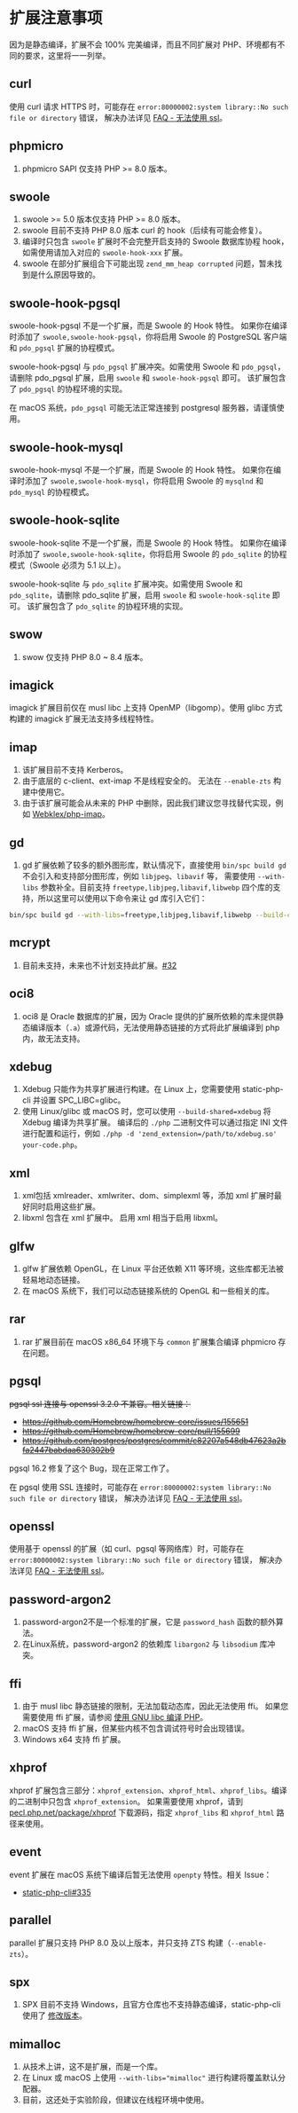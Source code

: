 # 扩展注意事项

因为是静态编译，扩展不会 100% 完美编译，而且不同扩展对 PHP、环境都有不同的要求，这里将一一列举。

## curl

使用 curl 请求 HTTPS 时，可能存在 `error:80000002:system library::No such file or directory` 错误，
解决办法详见 [FAQ - 无法使用 ssl](../faq/#无法使用-ssl)。

## phpmicro

1. phpmicro SAPI 仅支持 PHP >= 8.0 版本。

## swoole

1. swoole >= 5.0 版本仅支持 PHP >= 8.0 版本。
2. swoole 目前不支持 PHP 8.0 版本 curl 的 hook（后续有可能会修复）。
3. 编译时只包含 `swoole` 扩展时不会完整开启支持的 Swoole 数据库协程 hook，如需使用请加入对应的 `swoole-hook-xxx` 扩展。
4. swoole 在部分扩展组合下可能出现 `zend_mm_heap corrupted` 问题，暂未找到是什么原因导致的。

## swoole-hook-pgsql

swoole-hook-pgsql 不是一个扩展，而是 Swoole 的 Hook 特性。
如果你在编译时添加了 `swoole,swoole-hook-pgsql`，你将启用 Swoole 的 PostgreSQL 客户端和 `pdo_pgsql` 扩展的协程模式。

swoole-hook-pgsql 与 `pdo_pgsql` 扩展冲突。如需使用 Swoole 和 `pdo_pgsql`，请删除 pdo_pgsql 扩展，启用 `swoole` 和 `swoole-hook-pgsql` 即可。
该扩展包含了 `pdo_pgsql` 的协程环境的实现。

在 macOS 系统，`pdo_pgsql` 可能无法正常连接到 postgresql 服务器，请谨慎使用。

## swoole-hook-mysql

swoole-hook-mysql 不是一个扩展，而是 Swoole 的 Hook 特性。
如果你在编译时添加了 `swoole,swoole-hook-mysql`，你将启用 Swoole 的 `mysqlnd` 和 `pdo_mysql` 的协程模式。

## swoole-hook-sqlite

swoole-hook-sqlite 不是一个扩展，而是 Swoole 的 Hook 特性。
如果你在编译时添加了 `swoole,swoole-hook-sqlite`，你将启用 Swoole 的 `pdo_sqlite` 的协程模式（Swoole 必须为 5.1 以上）。

swoole-hook-sqlite 与 `pdo_sqlite` 扩展冲突。如需使用 Swoole 和 `pdo_sqlite`，请删除 pdo_sqlite 扩展，启用 `swoole` 和 `swoole-hook-sqlite` 即可。
该扩展包含了 `pdo_sqlite` 的协程环境的实现。

## swow

1. swow 仅支持 PHP 8.0 ~ 8.4 版本。

## imagick

imagick 扩展目前仅在 musl libc 上支持 OpenMP（libgomp）。使用 glibc 方式构建的 imagick 扩展无法支持多线程特性。

## imap

1. 该扩展目前不支持 Kerberos。
2. 由于底层的 c-client、ext-imap 不是线程安全的。 无法在 `--enable-zts` 构建中使用它。
3. 由于该扩展可能会从未来的 PHP 中删除，因此我们建议您寻找替代实现，例如 [Webklex/php-imap](https://github.com/Webklex/php-imap)。

## gd

1. gd 扩展依赖了较多的额外图形库，默认情况下，直接使用 `bin/spc build gd` 不会引入和支持部分图形库，例如 `libjpeg`、`libavif` 等，
需要使用 `--with-libs` 参数补全。目前支持 `freetype,libjpeg,libavif,libwebp` 四个库的支持，所以这里可以使用以下命令来让 gd 库引入它们：

```bash
bin/spc build gd --with-libs=freetype,libjpeg,libavif,libwebp --build-cli
```

## mcrypt

1. 目前未支持，未来也不计划支持此扩展。[#32](https://github.com/crazywhalecc/static-php-cli/issues/32)

## oci8

1. oci8 是 Oracle 数据库的扩展，因为 Oracle 提供的扩展所依赖的库未提供静态编译版本（`.a`）或源代码，无法使用静态链接的方式将此扩展编译到 php 内，故无法支持。

## xdebug

1. Xdebug 只能作为共享扩展进行构建。在 Linux 上，您需要使用 static-php-cli 并设置 SPC_LIBC=glibc。
2. 使用 Linux/glibc 或 macOS 时，您可以使用 `--build-shared=xdebug` 将 Xdebug 编译为共享扩展。
   编译后的 `./php` 二进制文件可以通过指定 INI 文件进行配置和运行，例如 `./php -d 'zend_extension=/path/to/xdebug.so' your-code.php`。

## xml

1. xml包括 xmlreader、xmlwriter、dom、simplexml 等，添加 xml 扩展时最好同时启用这些扩展。
2. libxml 包含在 xml 扩展中。 启用 xml 相当于启用 libxml。

## glfw

1. glfw 扩展依赖 OpenGL，在 Linux 平台还依赖 X11 等环境，这些库都无法被轻易地动态链接。
2. 在 macOS 系统下，我们可以动态链接系统的 OpenGL 和一些相关的库。

## rar

1. rar 扩展目前在 macOS x86_64 环境下与 `common` 扩展集合编译 phpmicro 存在问题。

## pgsql

~~pgsql ssl 连接与 openssl 3.2.0 不兼容。相关链接：~~

- ~~<https://github.com/Homebrew/homebrew-core/issues/155651>~~
- ~~<https://github.com/Homebrew/homebrew-core/pull/155699>~~
- ~~<https://github.com/postgres/postgres/commit/c82207a548db47623a2bfa2447babdaa630302b9>~~

pgsql 16.2 修复了这个 Bug，现在正常工作了。

在 pgsql 使用 SSL 连接时，可能存在 `error:80000002:system library::No such file or directory` 错误，
解决办法详见 [FAQ - 无法使用 ssl](../faq/#无法使用-ssl)。

## openssl

使用基于 openssl 的扩展（如 curl、pgsql 等网络库）时，可能存在 `error:80000002:system library::No such file or directory` 错误，
解决办法详见 [FAQ - 无法使用 ssl](../faq/#无法使用-ssl)。

## password-argon2

1. password-argon2不是一个标准的扩展，它是 `password_hash` 函数的额外算法。
2. 在Linux系统，password-argon2 的依赖库 `libargon2` 与 `libsodium` 库冲突。

## ffi

1. 由于 musl libc 静态链接的限制，无法加载动态库，因此无法使用 ffi。
   如果您需要使用 ffi 扩展，请参阅 [使用 GNU libc 编译 PHP](./build-with-glibc)。
2. macOS 支持 ffi 扩展，但某些内核不包含调试符号时会出现错误。
3. Windows x64 支持 ffi 扩展。

## xhprof

xhprof 扩展包含三部分：`xhprof_extension`、`xhprof_html`、`xhprof_libs`。编译的二进制中只包含 `xhprof_extension`。
如果需要使用 xhprof，请到 [pecl.php.net/package/xhprof](http://pecl.php.net/package/xhprof) 下载源码，指定 `xhprof_libs` 和 `xhprof_html` 路径来使用。

## event

event 扩展在 macOS 系统下编译后暂无法使用 `openpty` 特性。相关 Issue：

- [static-php-cli#335](https://github.com/crazywhalecc/static-php-cli/issues/335)

## parallel

parallel 扩展只支持 PHP 8.0 及以上版本，并只支持 ZTS 构建（`--enable-zts`）。

## spx

1. SPX 目前不支持 Windows，且官方仓库也不支持静态编译，static-php-cli 使用了 [修改版本](https://github.com/static-php/php-spx)。

## mimalloc

1. 从技术上讲，这不是扩展，而是一个库。
2. 在 Linux 或 macOS 上使用 `--with-libs="mimalloc"` 进行构建将覆盖默认分配器。
3. 目前，这还处于实验阶段，但建议在线程环境中使用。
